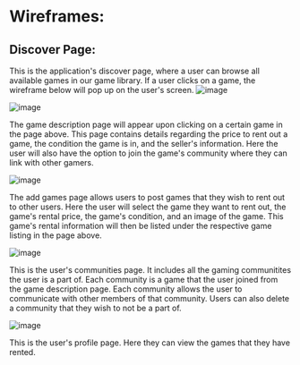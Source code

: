 # Wireframes:

## Discover Page:
This is the application's discover page, where a user can browse all available games in our game library. If a user clicks on a game, the wireframe below will pop up on the user's screen.
![image](https://user-images.githubusercontent.com/56751146/160263278-5ab28f07-b78b-4b4f-8c47-e1ed63dbbd09.png)

![image](https://user-images.githubusercontent.com/56751146/160263512-c880fe6a-e645-40dd-aeb5-2ea4baf49110.png)

The game description page will appear upon clicking on a certain game in the page above. This page contains details regarding the price to rent out a game, the condition the game is in, and the seller's information. Here the user will also have the option to join the game's community where they can link with other gamers.  

![image](https://user-images.githubusercontent.com/56751146/160263717-3a3f581d-6341-4647-ba58-395405446e16.png)

The add games page allows users to post games that they wish to rent out to other users. Here the user will select the game they want to rent out, the game's rental price, the game's condition, and an image of the game. This game's rental information will then be listed under the respective game listing in the page above. 

![image](https://user-images.githubusercontent.com/56751146/160264033-21832c8f-40b7-4ec5-b252-308cb8478da8.png)

This is the user's communities page. It includes all the gaming communitites the user is a part of. Each community is a game that the user joined from the game description page. Each community allows the user to communicate with other members of that community. Users can also delete a community that they wish to not be a part of. 

![image](https://user-images.githubusercontent.com/56751146/160264201-1c02d003-0fd3-481e-8d55-7ef5b2248254.png)

This is the user's profile page. Here they can view the games that they have rented. 

